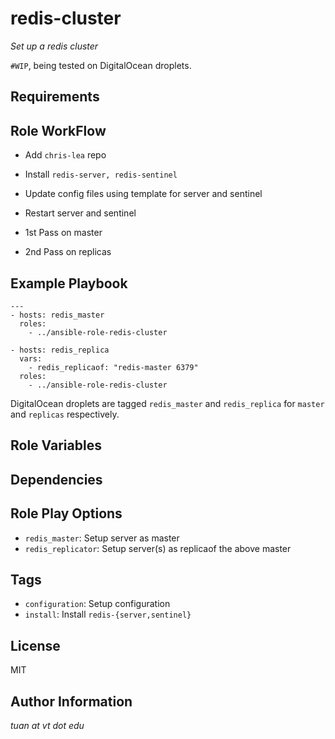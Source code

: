 redis-cluster
=============
*Set up a redis cluster*

`#WIP`, being tested on DigitalOcean droplets.


Requirements
------------


Role WorkFlow
-------------
* Add `chris-lea` repo
* Install `redis-server, redis-sentinel`
* Update config files using template for server and sentinel
* Restart server and sentinel

* 1st Pass on master
* 2nd Pass on replicas


Example Playbook
----------------
```
---
- hosts: redis_master
  roles:
    - ../ansible-role-redis-cluster

- hosts: redis_replica
  vars:
    - redis_replicaof: "redis-master 6379"
  roles:
    - ../ansible-role-redis-cluster
```

DigitalOcean droplets are tagged `redis_master` and `redis_replica`
for `master` and `replicas` respectively.

Role Variables
--------------

Dependencies
------------


Role Play Options
-----------------
  * `redis_master`: Setup server as master
  * `redis_replicator`: Setup server(s) as replicaof the above master

Tags
----
  * `configuration`: Setup configuration
  * `install`: Install `redis-{server,sentinel}`

License
-------

MIT

Author Information
------------------

*tuan at vt dot edu*
